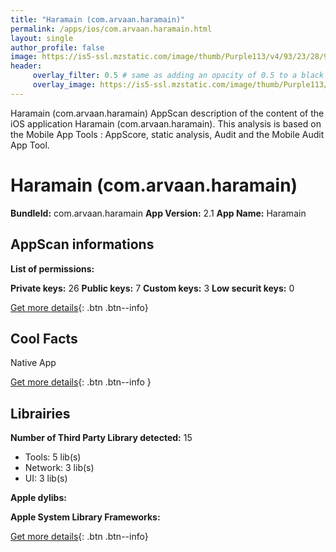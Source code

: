 ```yaml
---
title: "Haramain (com.arvaan.haramain)"
permalink: /apps/ios/com.arvaan.haramain.html
layout: single
author_profile: false
image: https://is5-ssl.mzstatic.com/image/thumb/Purple113/v4/93/23/28/93232875-79b0-d200-6e63-70660f51347a/AppIcon-0-0-1x_U007emarketing-0-0-0-7-0-0-sRGB-0-0-0-GLES2_U002c0-512MB-85-220-0-0.png/512x512bb.jpg
header: 
     overlay_filter: 0.5 # same as adding an opacity of 0.5 to a black background
     overlay_image: https://is5-ssl.mzstatic.com/image/thumb/Purple113/v4/93/23/28/93232875-79b0-d200-6e63-70660f51347a/AppIcon-0-0-1x_U007emarketing-0-0-0-7-0-0-sRGB-0-0-0-GLES2_U002c0-512MB-85-220-0-0.png/512x512bb.jpg
---
```

Haramain (com.arvaan.haramain) AppScan description of the content of the iOS application Haramain (com.arvaan.haramain). This analysis is based on the Mobile App Tools : AppScore, static analysis, Audit and the Mobile Audit App Tool.

# Haramain (com.arvaan.haramain)

**BundleId:** com.arvaan.haramain
**App Version:** 2.1
**App Name:** Haramain


## AppScan informations 

**List of permissions:** 
  
  
**Private keys:** 26
**Public keys:** 7
**Custom keys:** 3
**Low securit keys:** 0
  
[Get more details](/pricing.html){: .btn .btn--info}

## Cool Facts

Native App
  
[Get more details](/pricing.html){: .btn .btn--info }

## Librairies 
**Number of Third Party Library detected:** 15
- Tools: 5 lib(s)
- Network: 3 lib(s)
- UI: 3 lib(s)


**Apple dylibs:**


**Apple System Library Frameworks:**


  
[Get more details](/pricing.html){: .btn .btn--info}

